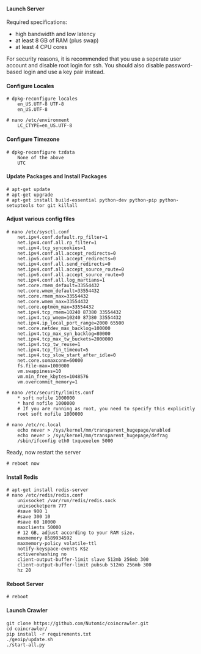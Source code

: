 #### Launch Server

Required specifications:
- high bandwidth and low latency
- at least 8 GB of RAM (plus swap)
- at least 4 CPU cores

For security reasons, it is recommended that you use a seperate user account
and disable root login for ssh. You should also disable password-based login
and use a key pair instead.

#### Configure Locales

    # dpkg-reconfigure locales
        en_US.UTF-8 UTF-8
        en_US.UTF-8

    # nano /etc/environment
        LC_CTYPE=en_US.UTF-8

#### Configure Timezone

    # dpkg-reconfigure tzdata
        None of the above
        UTC

#### Update Packages and Install Packages

    # apt-get update
    # apt-get upgrade
    # apt-get install build-essential python-dev python-pip python-setuptools tor git killall

#### Adjust various config files

    # nano /etc/sysctl.conf
        net.ipv4.conf.default.rp_filter=1
        net.ipv4.conf.all.rp_filter=1
        net.ipv4.tcp_syncookies=1
        net.ipv4.conf.all.accept_redirects=0
        net.ipv6.conf.all.accept_redirects=0
        net.ipv4.conf.all.send_redirects=0
        net.ipv4.conf.all.accept_source_route=0
        net.ipv6.conf.all.accept_source_route=0
        net.ipv4.conf.all.log_martians=1
        net.core.rmem_default=33554432
        net.core.wmem_default=33554432
        net.core.rmem_max=33554432
        net.core.wmem_max=33554432
        net.core.optmem_max=33554432
        net.ipv4.tcp_rmem=10240 87380 33554432
        net.ipv4.tcp_wmem=10240 87380 33554432
        net.ipv4.ip_local_port_range=2000 65500
        net.core.netdev_max_backlog=100000
        net.ipv4.tcp_max_syn_backlog=80000
        net.ipv4.tcp_max_tw_buckets=2000000
        net.ipv4.tcp_tw_reuse=1
        net.ipv4.tcp_fin_timeout=5
        net.ipv4.tcp_slow_start_after_idle=0
        net.core.somaxconn=60000
        fs.file-max=1000000
        vm.swappiness=10
        vm.min_free_kbytes=1048576
        vm.overcommit_memory=1

    # nano /etc/security/limits.conf
        * soft nofile 1000000
        * hard nofile 1000000
        # If you are running as root, you need to specify this explicitly
        root soft nofile 1000000

    # nano /etc/rc.local
        echo never > /sys/kernel/mm/transparent_hugepage/enabled
        echo never > /sys/kernel/mm/transparent_hugepage/defrag
        /sbin/ifconfig eth0 txqueuelen 5000

Ready, now restart the server

    # reboot now

#### Install Redis

    # apt-get install redis-server
    # nano /etc/redis/redis.conf
        unixsocket /var/run/redis/redis.sock
        unixsocketperm 777
        #save 900 1
        #save 300 10
        #save 60 10000
        maxclients 50000
        # 12 GB, adjust according to your RAM size.
        maxmemory 8589934592
        maxmemory-policy volatile-ttl
        notify-keyspace-events K$z
        activerehashing no
        client-output-buffer-limit slave 512mb 256mb 300
        client-output-buffer-limit pubsub 512mb 256mb 300
        hz 20

#### Reboot Server

    # reboot

#### Launch Crawler

    git clone https://github.com/Nutomic/coincrawler.git
    cd coincrawler/
    pip install -r requirements.txt
    ./geoip/update.sh
    ./start-all.py
